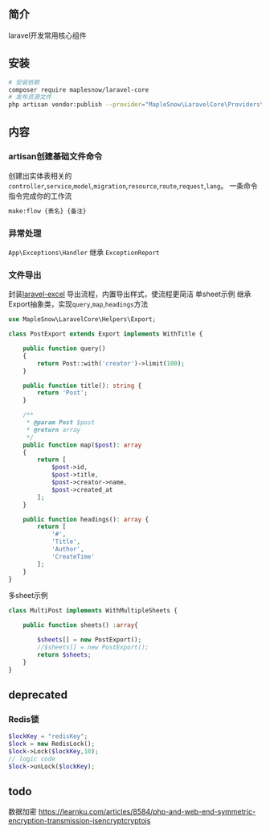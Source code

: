 ## 简介
laravel开发常用核心组件

## 安装

```bash
# 安装依赖
composer require maplesnow/laravel-core
# 发布资源文件
php artisan vendor:publish --provider="MapleSnow\LaravelCore\Providers\CoreServiceProvider"
```

## 内容
### artisan创建基础文件命令
创建出实体表相关的`controller`,`service`,`model`,`migration`,`resource`,`route`,`request`,`lang`。
一条命令指令完成你的工作流
```bash
make:flow {表名} {备注}
```

### 异常处理
`App\Exceptions\Handler` 继承 `ExceptionReport`

### 文件导出
封装[laravel-excel](https://github.com/Maatwebsite/Laravel-Excel) 导出流程，内置导出样式，使流程更简洁
单sheet示例
继承Export抽象类，实现`query`,`map`,`headings`方法
```php
use MapleSnow\LaravelCore\Helpers\Export;

class PostExport extends Export implements WithTitle {

    public function query()
    {
        return Post::with('creator')->limit(100);
    }

    public function title(): string {
        return 'Post';
    }

    /**
     * @param Post $post
     * @return array
     */
    public function map($post): array
    {
        return [
            $post->id,
            $post->title,
            $post->creator->name,
            $post->created_at
        ];
    }

    public function headings(): array {
        return [
            '#',
            'Title',
            'Author',
            'CreateTime'
        ];
    }
}
```

多sheet示例
```php
class MultiPost implements WithMultipleSheets {

    public function sheets() :array{

        $sheets[] = new PostExport();
        //$sheets[] = new PostExport();
        return $sheets;
    }
}
```


## deprecated
### Redis锁
```php
$lockKey = "redisKey";
$lock = new RedisLock();
$lock->Lock($lockKey,10);
// logic code
$lock->unLock($lockKey);
```

## todo
数据加密
https://learnku.com/articles/8584/php-and-web-end-symmetric-encryption-transmission-jsencryptcryptojs

